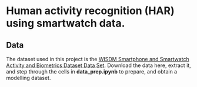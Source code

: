 # Human activity recognition (HAR) using smartwatch data.

## Data
The dataset used in this project is the [WISDM Smartphone and Smartwatch Activity and Biometrics Dataset Data Set](https://archive.ics.uci.edu/ml/datasets/WISDM+Smartphone+and+Smartwatch+Activity+and+Biometrics+Dataset+). Download the data here, extract it, and step through the cells in **data_prep.ipynb** to prepare, and obtain a modelling dataset.
